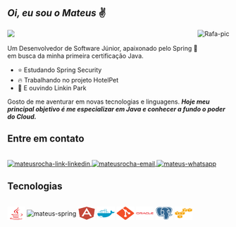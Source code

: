 ## *Oi, eu sou o Mateus* ✌️
![](https://komarev.com/ghpvc/?username=mateusrochapereira&style=flat-square&color=yellow)
<img align="right" alt="Rafa-pic" height="150" src="https://user-images.githubusercontent.com/84361173/195451313-88f7a23c-3065-4063-9cc7-28720b6fe76f.png?width=600&height=600" data-canonical-src="https://user-images.githubusercontent.com/84361173/195451313-88f7a23c-3065-4063-9cc7-28720b6fe76f.png" style="max-width: 100%;">




Um Desenvolvedor de Software Júnior, apaixonado pelo Spring 💚
em busca da minha primeira certificação Java.

- ⭐ Estudando Spring Security
-  🔥 Trabalhando no projeto HotelPet
- 🎵 E ouvindo Linkin Park

Gosto de me aventurar em novas tecnologias e linguagens.
***Hoje meu principal objetivo é me especializar em Java e conhecer a fundo o poder do Cloud.***

## Entre em contato

<div style="display: inline_block"><br>
  <a href="https://www.linkedin.com/in/mateus-rocha-desenvolvedor/" target="blank">
   <img align="center" alt="mateusrocha-link-linkedin" height="40" width="40" src="https://user-images.githubusercontent.com/28950541/147156057-16b83798-3c9b-43b0-ac29-a17dfbe98f31.png">
  </a>
  <a href="mailto:mateusrocha.pereira2@gmail.com?subject=Oiii%20again" target="blank">
   <img align="center" alt="mateusrocha-email" height="40" width="40" src="https://user-images.githubusercontent.com/28950541/147156605-d9db2140-cf49-4d0a-b526-e238528aa819.png">
  </a>
  <a href="https://api.whatsapp.com/send?phone=5563984461337&text=Oii" target="blank">
   <img align="center" alt="mateus-whatsapp" height="40" width="40" src="https://user-images.githubusercontent.com/28950541/147156845-9db3d6e5-994c-4287-9d9a-43f999588ef2.png">
  </a>
</div>

## Tecnologias

<div style="display: inline_block"><br>
  <img align="center" alt="mateus-Java" height="30" width="40" src="https://raw.githubusercontent.com/devicons/devicon/master/icons/java/java-plain.svg">
  <img align="center" alt="mateus-spring" height="30" width="40" src="https://cdn.jsdelivr.net/gh/devicons/devicon/icons/spring/spring-original.svg" />
  <img align="center" alt="mateus-angularjs" height="30" width="40" src="https://raw.githubusercontent.com/devicons/devicon/master/icons/angularjs/angularjs-plain.svg">
  <img align="center" alt="mateus-docker" height="30" width="40" src="https://raw.githubusercontent.com/devicons/devicon/master/icons/docker/docker-plain.svg">
  <img align="center" alt="mateus-git" height="30" width="40" src="https://raw.githubusercontent.com/devicons/devicon/master/icons/git/git-plain.svg">
  <img align="center" alt="mateus-oracle" height="30" width="40" src="https://raw.githubusercontent.com/devicons/devicon/master/icons/oracle/oracle-original.svg">
  <img align="center" alt="mateus-postgresql" height="30" width="40" src="https://raw.githubusercontent.com/devicons/devicon/master/icons/postgresql/postgresql-plain.svg">
  <img align="center" alt="mateus-amazonwebservices" height="30" width="40" src="https://raw.githubusercontent.com/devicons/devicon/master/icons/amazonwebservices/amazonwebservices-original.svg">

</div>


